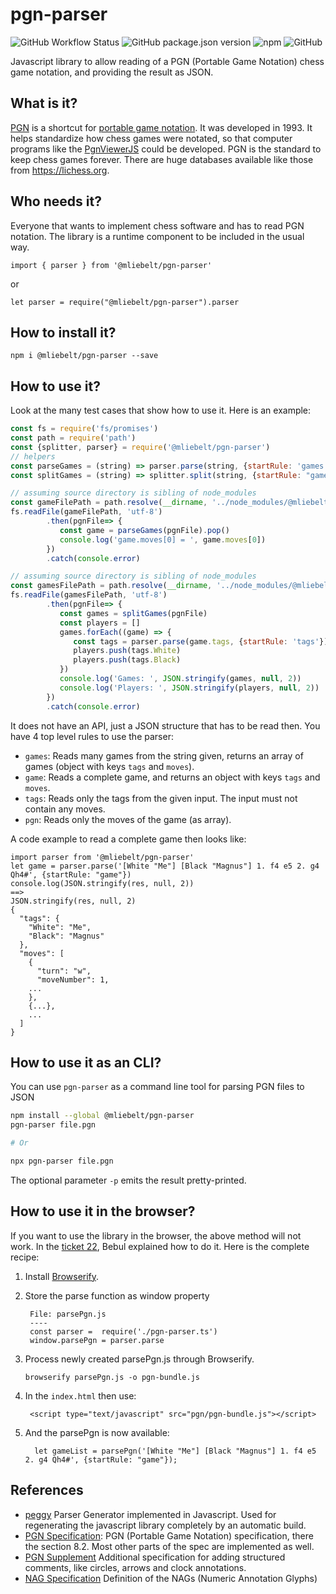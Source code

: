# pgn-parser

![GitHub Workflow Status](https://img.shields.io/github/workflow/status/mliebelt/pgn-parser/Node.js%20CI?logo=github&label=Build%26Test)
![GitHub package.json version](https://img.shields.io/github/package-json/v/mliebelt/pgn-parser?color=33aa33&label=Version&logo=npm)
![npm](https://img.shields.io/npm/dm/@mliebelt/pgn-parser?label=Downloads&logo=npm)
![GitHub](https://img.shields.io/github/license/mliebelt/pgn-parser?label=License)
<!--- ![Libraries.io dependency status for GitHub repo](https://img.shields.io/librariesio/github/:mliebelt/:pgn-parser)
is currently not working, so it is skipped. Check that later again. --->

Javascript library to allow reading of a PGN (Portable Game Notation) chess game notation, and providing the result as JSON.

## What is it?

[PGN](http://www.saremba.de/chessgml/standards/pgn/pgn-complete.htm) is a shortcut for [portable game notation](https://en.wikipedia.org/wiki/Portable_Game_Notation). It was developed in 1993. It helps standardize how chess games were
notated, so that computer programs like the [PgnViewerJS](https://github.com/mliebelt/PgnViewerJS)  could be developed. PGN is the standard to keep chess games forever. There are huge databases available like those from https://lichess.org.

## Who needs it?

Everyone that wants to implement chess software and has to read PGN notation. The library is a runtime component to be included in the usual way.

    import { parser } from '@mliebelt/pgn-parser'

or

    let parser = require("@mliebelt/pgn-parser").parser

## How to install it?

    npm i @mliebelt/pgn-parser --save

## How to use it?

Look at the many test cases that show how to use it. Here is an example:

```javascript
const fs = require('fs/promises')
const path = require('path')
const {splitter, parser} = require('@mliebelt/pgn-parser')
// helpers
const parseGames = (string) => parser.parse(string, {startRule: 'games'})
const splitGames = (string) => splitter.split(string, {startRule: "games"})

// assuming source directory is sibling of node_modules
const gameFilePath = path.resolve(__dirname, '../node_modules/@mliebelt/pgn-parser/sampleGame.pgn')
fs.readFile(gameFilePath, 'utf-8')
        .then(pgnFile=> {
           const game = parseGames(pgnFile).pop()
           console.log('game.moves[0] = ', game.moves[0])
        })
        .catch(console.error)

// assuming source directory is sibling of node_modules
const gamesFilePath = path.resolve(__dirname, '../node_modules/@mliebelt/pgn-parser/sampleGames.pgn')
fs.readFile(gamesFilePath, 'utf-8')
        .then(pgnFile=> {
           const games = splitGames(pgnFile)
           const players = []
           games.forEach((game) => {
              const tags = parser.parse(game.tags, {startRule: 'tags'})
              players.push(tags.White)
              players.push(tags.Black)
           })
           console.log('Games: ', JSON.stringify(games, null, 2))
           console.log('Players: ', JSON.stringify(players, null, 2))
        })
        .catch(console.error)
```

It does not have an API, just a JSON structure that has to be read then. You have 4 top level rules to use the parser:

* `games`: Reads many games from the string given, returns an array of games (object with keys `tags` and `moves`).
* `game`: Reads a complete game, and returns an object with keys `tags` and `moves`.
* `tags`: Reads only the tags from the given input. The input must not contain any moves.
* `pgn`: Reads only the moves of the game (as array).

A code example to read a complete game then looks like:

    import parser from '@mliebelt/pgn-parser'
    let game = parser.parse('[White "Me"] [Black "Magnus"] 1. f4 e5 2. g4 Qh4#', {startRule: "game"})
    console.log(JSON.stringify(res, null, 2))
    ==>
    JSON.stringify(res, null, 2)
    {
      "tags": {
        "White": "Me",
        "Black": "Magnus"
      },
      "moves": [
        {
          "turn": "w",
          "moveNumber": 1,
        ...
        },
        {...},
        ...
      ]
    }

## How to use it as an CLI?

You can use `pgn-parser` as a command line tool for parsing PGN files to JSON

``` bash
npm install --global @mliebelt/pgn-parser
pgn-parser file.pgn

# Or

npx pgn-parser file.pgn
```

The optional parameter `-p` emits the result pretty-printed.

## How to use it in the browser?

If you want to use the library in the browser, the above method will not work. In the [ticket 22](https://github.com/mliebelt/pgn-parser/issues/22), Bebul explained how to do it. Here is the complete recipe:

1. Install [Browserify](http://browserify.org/).
1. Store the parse function as window property

        File: parsePgn.js
        ----
        const parser =  require('./pgn-parser.ts')
        window.parsePgn = parser.parse

1. Process newly created parsePgn.js through Browserify.

       browserify parsePgn.js -o pgn-bundle.js

1. In the `index.html` then use:

        <script type="text/javascript" src="pgn/pgn-bundle.js"></script>

1. And the parsePgn is now available:

         let gameList = parsePgn('[White "Me"] [Black "Magnus"] 1. f4 e5 2. g4 Qh4#', {startRule: "game"});        

## References

* [peggy](https://github.com/peggyjs/peggy) Parser Generator implemented in Javascript. Used for regenerating the javascript library completely by an automatic build.
* [PGN Specification](https://github.com/mliebelt/pgn-spec-commented/blob/main/pgn-specification.md): PGN (Portable Game Notation) specification, there the section 8.2. Most other parts of the spec are implemented as well.
* [PGN Supplement](https://github.com/mliebelt/pgn-spec-commented/blob/main/pgn-spec-supplement.md) Additional specification for adding structured comments, like circles, arrows and clock annotations.
* [NAG Specification](http://en.wikipedia.org/wiki/Numeric_Annotation_Glyphs) Definition of the NAGs (Numeric Annotation Glyphs)
